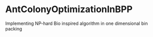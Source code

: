 # AntColonyOptimizationInBPP
Implementing NP-hard Bio inspired algorithm in one dimensional bin packing
